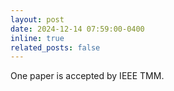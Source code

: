 ```yaml
---
layout: post
date: 2024-12-14 07:59:00-0400
inline: true
related_posts: false
---
```


One paper is accepted by IEEE TMM.